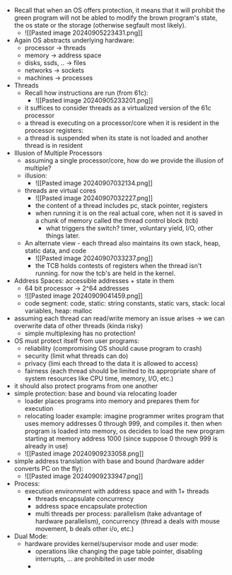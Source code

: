 
- Recall that when an OS offers protection, it means that it will prohibit the green program will not be abled to modify the brown program's state, the os state or the storage (otherwise segfault most likely).
	- ![[Pasted image 20240905223431.png]]
- Again OS abstracts underlying hardware:
	- processor -> threads
	- memory -> address space
	- disks, ssds, .. -> files
	- networks -> sockets
	- machines -> processes
- Threads
	- Recall how instructions are run (from 61c):
		- ![[Pasted image 20240905233201.png]]
	- it suffices to consider threads as a virtualized version of the 61c processor
	- a thread is executing on a processor/core when it is resident in the processor registers:
	- a thread is suspended when its state is not loaded and another thread is in resident
- Illusion of Multiple Processors
	- assuming a single processor/core, how do we provide the illusion of multiple?
	- illusion:
		- ![[Pasted image 20240907032134.png]]
	- threads are virtual cores
		- ![[Pasted image 20240907032227.png]]
		- the content of a thread includes pc, stack pointer, registers
		- when running it is on the real actual core, when not it is saved in a chunk of memory called the thread control block (tcb)
			- what triggers the switch? timer, voluntary yield, I/O, other things later.
	- An alternate view - each thread also maintains its own stack, heap, static data, and code
		- ![[Pasted image 20240907033237.png]]
		 - the TCB holds contests of registers when the thread isn't running. for now the tcb's are held in the kernel. 
- Address Spaces: accessible addresses + state in them
	- 64 bit processor -> 2^64 addresses
	- ![[Pasted image 20240909041459.png]]
	- code segment: code, static: string constants, static vars, stack: local variables, heap: malloc
- assuming each thread can read/write memory an issue arises -> we can overwrite data of other threads (kinda risky)
	- simple multiplexing has no protection!
- OS must protect itself from user programs:
	- reliability (compromising OS should cause program to crash)
	- security (limit what threads can do)
	- privacy (limi each thread to the data it is allowed to access)
	- fairness (each thread should be limited to its appropriate share of system resources like CPU time, memory, I/O, etc.)
- it should also protect programs from one another
- simple protection: base and bound via relocating loader
	- loader places programs into memory and prepares them for execution
	- relocating loader example: imagine programmer writes program that uses memory addresses 0 through 999, and compiles it. then when program is loaded into memory, os decides to load the new program starting at memory address 1000 (since suppose 0 through 999 is already in use)
	- ![[Pasted image 20240909233058.png]]
- simple address translation with base and bound (hardware adder converts PC on the fly):
	- ![[Pasted image 20240909233947.png]]
- Process:
	- execution environment with address space and with 1+ threads
		- threads encapsulate concurrency
		- address space encapsulate protection
		- multi threads per process: parallelism (take advantage of hardware parallelism), concurrency (thread a deals with mouse movement, b deals other i/o, etc.)
- Dual Mode:
	- hardware provides kernel/supervisor mode and user mode:
		- operations like changing the page table pointer, disabling interrupts, ... are prohibited in user mode
		- 